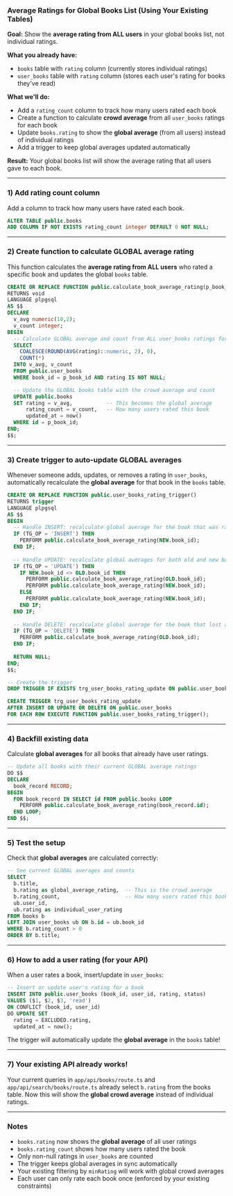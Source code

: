 ### Average Ratings for Global Books List (Using Your Existing Tables)

**Goal:** Show the **average rating from ALL users** in your global books list, not individual ratings.

**What you already have:**
- `books` table with `rating` column (currently stores individual ratings)
- `user_books` table with `rating` column (stores each user's rating for books they've read)

**What we'll do:**
- Add a `rating_count` column to track how many users rated each book
- Create a function to calculate **crowd average** from all `user_books` ratings for each book
- Update `books.rating` to show the **global average** (from all users) instead of individual ratings
- Add a trigger to keep global averages updated automatically

**Result:** Your global books list will show the average rating that all users gave to each book.

---

### 1) Add rating count column

Add a column to track how many users have rated each book.

```sql
ALTER TABLE public.books
ADD COLUMN IF NOT EXISTS rating_count integer DEFAULT 0 NOT NULL;
```

---

### 2) Create function to calculate GLOBAL average rating

This function calculates the **average rating from ALL users** who rated a specific book and updates the global `books` table.

```sql
CREATE OR REPLACE FUNCTION public.calculate_book_average_rating(p_book_id uuid)
RETURNS void
LANGUAGE plpgsql
AS $$
DECLARE
  v_avg numeric(10,2);
  v_count integer;
BEGIN
  -- Calculate GLOBAL average and count from ALL user_books ratings for this book
  SELECT 
    COALESCE(ROUND(AVG(rating)::numeric, 2), 0), 
    COUNT(*)
  INTO v_avg, v_count
  FROM public.user_books
  WHERE book_id = p_book_id AND rating IS NOT NULL;

  -- Update the GLOBAL books table with the crowd average and count
  UPDATE public.books
  SET rating = v_avg,           -- This becomes the global average
      rating_count = v_count,   -- How many users rated this book
      updated_at = now()
  WHERE id = p_book_id;
END;
$$;
```

---

### 3) Create trigger to auto-update GLOBAL averages

Whenever someone adds, updates, or removes a rating in `user_books`, automatically recalculate the **global average** for that book in the `books` table.

```sql
CREATE OR REPLACE FUNCTION public.user_books_rating_trigger()
RETURNS trigger
LANGUAGE plpgsql
AS $$
BEGIN
  -- Handle INSERT: recalculate global average for the book that was rated
  IF (TG_OP = 'INSERT') THEN
    PERFORM public.calculate_book_average_rating(NEW.book_id);
  END IF;
  
  -- Handle UPDATE: recalculate global averages for both old and new book if book_id changed
  IF (TG_OP = 'UPDATE') THEN
    IF NEW.book_id <> OLD.book_id THEN
      PERFORM public.calculate_book_average_rating(OLD.book_id);
      PERFORM public.calculate_book_average_rating(NEW.book_id);
    ELSE
      PERFORM public.calculate_book_average_rating(NEW.book_id);
    END IF;
  END IF;
  
  -- Handle DELETE: recalculate global average for the book that lost a rating
  IF (TG_OP = 'DELETE') THEN
    PERFORM public.calculate_book_average_rating(OLD.book_id);
  END IF;
  
  RETURN NULL;
END;
$$;

-- Create the trigger
DROP TRIGGER IF EXISTS trg_user_books_rating_update ON public.user_books;

CREATE TRIGGER trg_user_books_rating_update
AFTER INSERT OR UPDATE OR DELETE ON public.user_books
FOR EACH ROW EXECUTE FUNCTION public.user_books_rating_trigger();
```

---

### 4) Backfill existing data

Calculate **global averages** for all books that already have user ratings.

```sql
-- Update all books with their current GLOBAL average ratings
DO $$
DECLARE
  book_record RECORD;
BEGIN
  FOR book_record IN SELECT id FROM public.books LOOP
    PERFORM public.calculate_book_average_rating(book_record.id);
  END LOOP;
END $$;
```

---

### 5) Test the setup

Check that **global averages** are calculated correctly:

```sql
-- See current GLOBAL averages and counts
SELECT 
  b.title,
  b.rating as global_average_rating,  -- This is the crowd average
  b.rating_count,                     -- How many users rated this book
  ub.user_id,
  ub.rating as individual_user_rating
FROM books b
LEFT JOIN user_books ub ON b.id = ub.book_id
WHERE b.rating_count > 0
ORDER BY b.title;
```

---

### 6) How to add a user rating (for your API)

When a user rates a book, insert/update in `user_books`:

```sql
-- Insert or update user's rating for a book
INSERT INTO public.user_books (book_id, user_id, rating, status)
VALUES ($1, $2, $3, 'read')
ON CONFLICT (book_id, user_id)
DO UPDATE SET 
  rating = EXCLUDED.rating,
  updated_at = now();
```

The trigger will automatically update the **global average** in the `books` table!

---

### 7) Your existing API already works!

Your current queries in `app/api/books/route.ts` and `app/api/search/books/route.ts` already select `b.rating` from the books table. Now this will show the **global crowd average** instead of individual ratings.

---

### Notes

- `books.rating` now shows the **global average** of all user ratings
- `books.rating_count` shows how many users rated the book
- Only non-null ratings in `user_books` are counted
- The trigger keeps global averages in sync automatically
- Your existing filtering by `minRating` will work with global crowd averages
- Each user can only rate each book once (enforced by your existing constraints)


